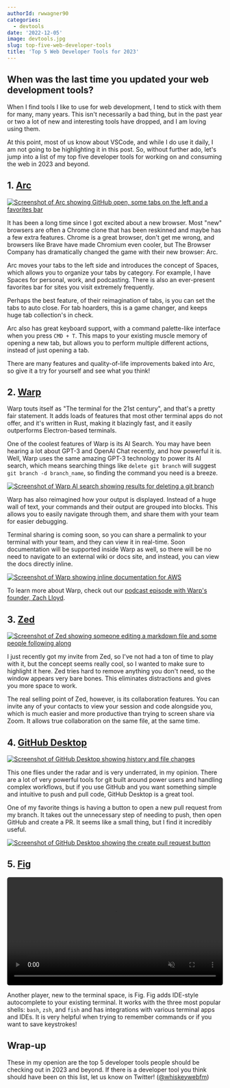 ```yaml
---
authorId: rwwagner90
categories:
  - devtools
date: '2022-12-05'
image: devtools.jpg
slug: top-five-web-developer-tools
title: 'Top 5 Web Developer Tools for 2023'
---
```


## When was the last time you updated your web development tools?

When I find tools I like to use for web development,
I tend to stick with them for many, many years. This isn't necessarily a bad
thing, but in the past year or two a lot of new and interesting tools have
dropped, and I am loving using them.

At this point, most of us know about VSCode, and while I do use it
daily, I am not going to be highlighting it in this post. So, without further
ado, let's jump into a list of my top five developer tools for working on and
consuming the web in 2023 and beyond.

## 1. [Arc](https://thebrowser.company/)

[![Screenshot of Arc showing GitHub open, some tabs on the left and a favorites bar](/img/blog/top-five-web-developer-tools/arc.png)](https://thebrowser.company/)

It has been a long time since I got excited about a new browser. Most "new" browsers 
are often a Chrome clone that has been reskinned and maybe
has a few extra features. Chrome is a great browser, don't get me wrong, and
browsers like Brave have made Chromium even cooler, but The Browser Company has
dramatically changed the game with their new browser: Arc.

Arc moves your tabs to the left side and introduces the concept of Spaces, which
allows you to organize your tabs by category. For example, I have Spaces for
personal, work, and podcasting. There is also an ever-present favorites bar for
sites you visit extremely frequently.

Perhaps the best feature, of their reimagination of tabs, is you can set the
tabs to auto close. For tab hoarders, this is a game changer, and keeps 
huge tab collection's in check.

Arc also has great keyboard support, with a command palette-like interface when
you press `CMD + T`. This maps to your existing muscle memory of opening a new
tab, but allows you to perform multiple different actions, instead of just
opening a tab.

There are many features and quality-of-life improvements baked into Arc,
so give it a try for yourself and see what you think!

## 2. [Warp](https://www.warp.dev/)

Warp touts itself as "The terminal for the 21st century", and that's a
pretty fair statement. It adds loads of features that most other terminal apps
do not offer, and it's written in Rust, making it blazingly fast, and it
easily outperforms Electron-based terminals.

One of the coolest features of Warp is its AI Search. You may have been hearing
a lot about GPT-3 and OpenAI Chat recently, and how powerful it is. Well, Warp
uses the same amazing GPT-3 technology to power its AI search, which means
searching things like `delete git branch` will suggest
`git branch -d branch_name`, so finding the command you need is a breeze.

[![Screenshot of Warp AI search showing results for deleting a git branch](/img/blog/top-five-web-developer-tools/warp-ai-search.jpg)](https://www.warp.dev/)

Warp has also reimagined how your output is displayed. Instead of a huge wall of
text, your commands and their output are grouped into blocks. This allows you to
easily navigate through them, and share them with your team for easier
debugging.

Terminal sharing is coming soon, so you can share a permalink to your terminal
with your team, and they can view it in real-time. Soon documentation will be
supported inside Warp as well, so there will be no need to navigate to an
external wiki or docs site, and instead, you can view the docs directly inline.

[![Screenshot of Warp showing inline documentation for AWS](/img/blog/top-five-web-developer-tools/warp-docs.png)](https://www.warp.dev/)

To learn more about Warp, check out our
[podcast episode with Warp's founder, Zach Lloyd](https://www.whiskeywebandwhatnot.fm/prioritizing-performance-and-the-future-of-the-terminal-with-zach-lloyd/).

## 3. [Zed](https://zed.dev/)

[![Screenshot of Zed showing someone editing a markdown file and some people following along](/img/blog/top-five-web-developer-tools/zed.jpg)](https://zed.dev/)

I just recently got my invite from Zed, so I've not had a ton of time to play
with it, but the concept seems really cool, so I wanted to make sure to
highlight it here. Zed tries hard to remove anything you don't need, so the
window appears very bare bones. This eliminates distractions and gives you more
space to work.

The real selling point of Zed, however, is its collaboration features. You can
invite any of your contacts to view your session and code alongside you, which
is much easier and more productive than trying to screen share via Zoom. It
allows true collaboration on the same file, at the same time.

## 4. [GitHub Desktop](https://desktop.github.com/)

[![Screenshot of GitHub Desktop showing history and file changes](/img/blog/top-five-web-developer-tools/github-desktop.png)](https://desktop.github.com/)

This one flies under the radar and is very underrated, in my opinion. There are
a lot of very powerful tools for git built around power users and handling
complex workflows, but if you use GitHub and you want something simple and
intuitive to push and pull code, GitHub Desktop is a great tool.

One of my favorite things is having a button to open a new pull request from my
branch. It takes out the unnecessary step of needing to push, then open GitHub
and create a PR. It seems like a small thing, but I find it incredibly useful.

[![Screenshot of GitHub Desktop showing the create pull request button](/img/blog/top-five-web-developer-tools/github-desktop-pr.png)](https://desktop.github.com/)

## 5. [Fig](https://fig.io/)

<video autoplay muted loop width="100%" height="auto" playsinline preload="auto" style="border-radius:5px" poster="">
<source src="/img/blog/top-five-web-developer-tools/fig-demo.mp4" type="video/mp4">
Your browser doesn't support the video tag.
</video>

Another player, new to the terminal space, is Fig. Fig adds IDE-style
autocomplete to your existing terminal. It works with the three most popular
shells: `bash`, `zsh`, and `fish` and has integrations with various terminal
apps and IDEs. It is very helpful when trying to remember commands or if you
want to save keystrokes!

## Wrap-up

These in my openion are the top 5 developer tools people should be checking out in
2023 and beyond. If there is a developer tool you think should have been on this
list, let us know on Twitter!
([@whiskeywebfm](https://twitter.com/whiskeywebfm))
